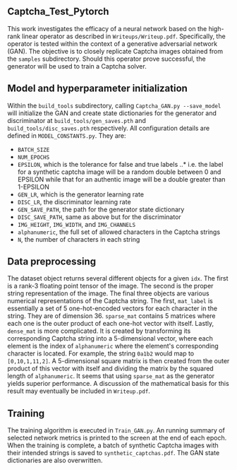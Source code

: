 Captcha_Test_Pytorch
------

This work investigates the efficacy of a neural network based on the high-rank linear operator as described in `Writeups/Writeup.pdf`. Specifically, the operator is tested within the context of a generative adversarial network (GAN). The objective is to closely replicate Captcha images obtained from the `samples` subdirectory. Should this operator prove successful, the generator will be used to train a Captcha solver.

## Model and hyperparameter initialization
Within the `build_tools` subdirectory, calling `Captcha_GAN.py --save_model` will initialize the GAN and create state dictionaries for the generator and discriminator at `build_tools/gen_saves.pth` and `build_tools/disc_saves.pth` respectively. All configuration details are defined in `MODEL_CONSTANTS.py`. They are:
* `BATCH_SIZE`
* `NUM_EPOCHS`
* `EPSILON`, which is the tolerance for false and true labels
..* i.e. the label for a synthetic captcha image will be a random double between 0 and EPSILON while that for an authentic image will be a double greater than 1-EPSILON
* `GEN_LR`, which is the generator learning rate
* `DISC_LR`, the discriminator learning rate
* `GEN_SAVE_PATH`, the path for the generator state dictionary
* `DISC_SAVE_PATH`, same as above but for the discriminator
* `IMG_HEIGHT`, `IMG_WIDTH`, and `IMG_CHANNELS`
* `alphanumeric`, the full set of allowed characters in the Captcha strings
* `N`, the number of characters in each string

## Data preprocessing
The dataset object returns several different objects for a given `idx`. The first is a rank-3 floating point tensor of the image. The second is the proper string representation of the image. The final three objects are various numerical representations of the Captcha string. The first, `mat_label` is essentially a set of 5 one-hot-encoded vectors for each character in the string. They are of dimension 36. `sparse_mat` contains 5 matrices where each one is the outer product of each one-hot vector with itself. Lastly, `dense_mat` is more complicated. It is created by transforming its corresponding Captcha string into a 5-dimensional vector, where each element is the index of `alphanumeric` where the element's corresponding character is located. For example, the string `0a1b2` would map to `[0,10,1,11,2]`. A 5-dimensional square matrix is then created from the outer product of this vector with itself and dividing the matrix by the squared length of `alphanumeric`. It seems that using `sparse_mat` as the generator yields superior performance. A discussion of the mathematical basis for this result may eventually be included in `Writeup.pdf`.

## Training
The training algorithm is executed in `Train_GAN.py`. An running summary of selected network metrics is printed to the screen at the end of each epoch. When the training is complete, a batch of synthetic Captcha images with their intended strings is saved to `synthetic_captchas.pdf`. The GAN state dictionaries are also overwritten.
